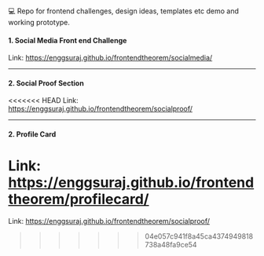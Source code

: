 💻 Repo for frontend challenges, design ideas, templates etc demo and working prototype.

#### 1. Social Media Front end Challenge

Link: <a href="https://enggsuraj.github.io/frontendtheorem/socialmedia/"> https://enggsuraj.github.io/frontendtheorem/socialmedia/ </a>

<hr />

#### 2. Social Proof Section

<<<<<<< HEAD
Link: https://enggsuraj.github.io/frontendtheorem/socialproof/

<hr />

#### 2. Profile Card

# Link: https://enggsuraj.github.io/frontendtheorem/profilecard/

Link: <a href="https://enggsuraj.github.io/frontendtheorem/socialproof/" >https://enggsuraj.github.io/frontendtheorem/socialproof/ </a>

> > > > > > > 04e057c941f8a45ca4374949818738a48fa9ce54
